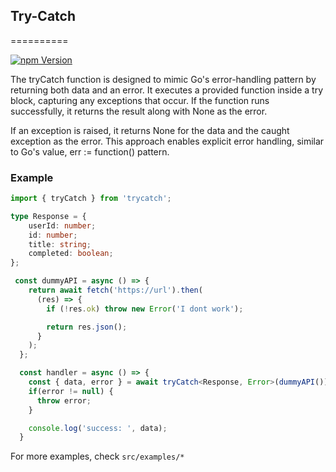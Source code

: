 ## Try-Catch
==========

[![npm Version][NPM VERSION BADGE]][NPM PAGE]

The tryCatch function is designed to mimic Go's error-handling pattern by returning both data and an error. It executes a provided function inside a try block, capturing any exceptions that occur. If the function runs successfully, it returns the result along with None as the error.

If an exception is raised, it returns None for the data and the caught exception as the error. This approach enables explicit error handling, similar to Go's value, err := function() pattern.

### Example

```ts
import { tryCatch } from 'trycatch';

type Response = {
    userId: number;
    id: number;
    title: string;
    completed: boolean;
};

 const dummyAPI = async () => {
    return await fetch('https://url').then(
      (res) => {
        if (!res.ok) throw new Error('I dont work');

        return res.json();
      }
    );
  };

  const handler = async () => {
    const { data, error } = await tryCatch<Response, Error>(dummyAPI());
    if(error != null) {
      throw error;
    }

    console.log('success: ', data);
  }
```

For more examples, check `src/examples/*`

[NPM PAGE]: https://www.npmjs.com/package/@johang/trycatch
[NPM VERSION BADGE]: https://img.shields.io/npm/v/@johang/trycatch.svg
